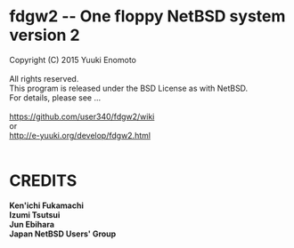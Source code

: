 # fdgw2 -- One floppy NetBSD system version 2
Copyright (C) 2015 Yuuki Enomoto<br>
<br>
All rights reserved.<br>
This program is released under the BSD License as with NetBSD.<br>
For details, please see ...<br>
<br>
https://github.com/user340/fdgw2/wiki<br>
or<br>
http://e-yuuki.org/develop/fdgw2.html<br>
<br>
# CREDITS
**Ken'ichi Fukamachi**<br>
**Izumi Tsutsui**<br>
**Jun Ebihara**<br>
**Japan NetBSD Users' Group**
